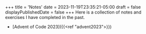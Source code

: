 +++
title = 'Notes'
date = 2023-11-19T23:35:21-05:00
draft = false
displayPublishedDate = false
+++
Here is a collection of notes and exercises I have completed in the past.

 - [Advent of Code 2023]({{<ref "advent2023">}})
